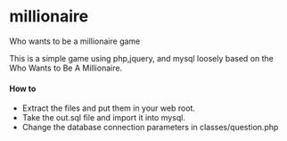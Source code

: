 millionaire
===========

Who wants to be a millionaire game

This is a simple game using php,jquery, and mysql loosely based on the Who Wants to Be A Millionaire.

#### How to

- Extract the files and put them in your web root.
- Take the out.sql file and import it into mysql.
- Change the database connection parameters in classes/question.php


